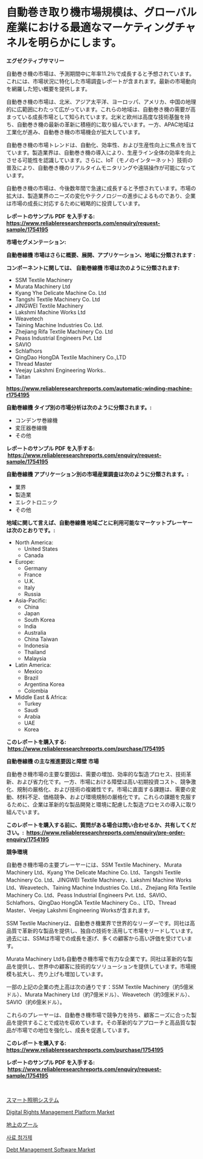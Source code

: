 <p><h1>自動巻き取り機市場規模は、グローバル産業における最適なマーケティングチャネルを明らかにします。</h1></p><p><strong>エグゼクティブサマリー</strong></p>
<p><p>自動巻き機の市場は、予測期間中に年率11.2％で成長すると予想されています。これには、市場状況に特化した市場調査レポートが含まれます。最新の市場動向を網羅した短い概要を提供します。</p><p>自動巻き機の市場は、北米、アジア太平洋、ヨーロッパ、アメリカ、中国の地理的に広範囲にわたって広がっています。これらの地域は、自動巻き機の需要が高まっている成長市場として知られています。北米と欧州は高度な技術基盤を持ち、自動巻き機の最新の革新に積極的に取り組んでいます。一方、APAC地域は工業化が進み、自動巻き機の市場機会が拡大しています。</p><p>自動巻き機の市場トレンドは、自動化、効率性、および生産性向上に焦点を当てています。製造業界は、自動巻き機の導入により、生産ライン全体の効率を向上させる可能性を認識しています。さらに、IoT（モノのインターネット）技術の普及により、自動巻き機のリアルタイムモニタリングや遠隔操作が可能になっています。</p><p>自動巻き機の市場は、今後数年間で急速に成長すると予想されています。市場の拡大は、製造業界のニーズの変化やテクノロジーの進歩によるものであり、企業は市場の成長に対応するために戦略的に投資しています。</p></p>
<p><strong>レポートのサンプル PDF を入手する: <a href="https://www.reliableresearchreports.com/enquiry/request-sample/1754195">https://www.reliableresearchreports.com/enquiry/request-sample/1754195</a></strong></p>
<p><strong>市場セグメンテーション:</strong></p>
<p><strong> 自動巻線機 市場はさらに概要、展開、アプリケーション、地域に分類されます :</strong></p>
<p><strong>コンポーネントに関しては、 自動巻線機 市場は次のように分類されます: &nbsp;</strong></p>
<p><ul><li>SSM Textile Machinery</li><li>Murata Machinery Ltd</li><li>Kyang Yhe Delicate Machine Co. Ltd</li><li>Tangshi Textile Machinery Co. Ltd</li><li>JINGWEI Textile Machinery</li><li>Lakshmi Machine Works Ltd</li><li>Weavetech</li><li>Taining Machine Industries Co. Ltd.</li><li>Zhejiang Rifa Textile Machinery Co. Ltd</li><li>Peass Industrial Engineers Pvt. Ltd</li><li>SAVIO</li><li>Schlafhors</li><li>QingDao HongDA Textile Machinery Co.,LTD</li><li>Thread Master</li><li>Veejay Lakshmi Engineering Works..</li><li>Taitan</li></ul></p>
<p><strong><a href="https://www.reliableresearchreports.com/automatic-winding-machine-r1754195">https://www.reliableresearchreports.com/automatic-winding-machine-r1754195</a></strong></p>
<p><strong> 自動巻線機 タイプ別の市場分析は次のように分類されます。:</strong></p>
<p><ul><li>コンデンサ巻線機</li><li>変圧器巻線機</li><li>その他</li></ul></p>
<p><strong>レポートのサンプル PDF を入手する: &nbsp;<a href="https://www.reliableresearchreports.com/enquiry/request-sample/1754195">https://www.reliableresearchreports.com/enquiry/request-sample/1754195</a></strong></p>
<p><strong> 自動巻線機 アプリケーション別の市場産業調査は次のように分類されます。:</strong></p>
<p><ul><li>業界</li><li>製造業</li><li>エレクトロニック</li><li>その他</li></ul></p>
<p><strong>地域に関して言えば、自動巻線機 地域ごとに利用可能なマーケットプレーヤーは次のとおりです。:</strong></p>
<p><ul>
    <li>
        North America:
        <ul>
            <li>United States</li>
            <li>Canada</li>
        </ul>
    </li>
    <li>
        Europe:
        <ul>
            <li>Germany</li>
            <li>France</li>
            <li>U.K.</li>
            <li>Italy</li>
            <li>Russia</li>
        </ul>
    </li>
    <li>
        Asia-Pacific:
        <ul>
            <li>China</li>
            <li>Japan</li>
            <li>South Korea</li>
            <li>India</li>
            <li>Australia</li>
            <li>China Taiwan</li>
            <li>Indonesia</li>
            <li>Thailand</li>
            <li>Malaysia</li>
        </ul>
    </li>
    <li>
        Latin America:
        <ul>
            <li>Mexico</li>
            <li>Brazil</li>
            <li>Argentina Korea</li>
            <li>Colombia</li>
        </ul>
    </li>
    <li>
        Middle East & Africa:
        <ul>
            <li>Turkey</li>
            <li>Saudi</li>
            <li>Arabia</li>
            <li>UAE</li>
            <li>Korea</li>
        </ul>
    </li>
    </ul></p>
<p><strong>このレポートを購入する: &nbsp;<a href="https://www.reliableresearchreports.com/purchase/1754195">https://www.reliableresearchreports.com/purchase/1754195</a></strong></p>
<p><strong>自動巻線機 の主な推進要因と障壁 市場</strong></p>
<p><p>自動巻き機市場の主要な要因は、需要の増加、効率的な製造プロセス、技術革新、および省力化です。一方、市場における障壁は高い初期投資コスト、競争激化、規制の厳格化、および技術の複雑性です。市場に直面する課題は、需要の変動、材料不足、価格競争、および環境規制の厳格化です。これらの課題を克服するために、企業は革新的な製品開発と環境に配慮した製造プロセスの導入に取り組んでいます。</p></p>
<p><strong>このレポートを購入する前に、質問がある場合は問い合わせるか、共有してください。:&nbsp; <a href="https://www.reliableresearchreports.com/enquiry/pre-order-enquiry/1754195">https://www.reliableresearchreports.com/enquiry/pre-order-enquiry/1754195</a></strong></p>
<p><strong>競争環境</strong></p>
<p><p>自動巻き機市場の主要プレーヤーには、SSM Textile Machinery、Murata Machinery Ltd、Kyang Yhe Delicate Machine Co. Ltd、Tangshi Textile Machinery Co. Ltd、JINGWEI Textile Machinery、Lakshmi Machine Works Ltd、Weavetech、Taining Machine Industries Co. Ltd.、Zhejiang Rifa Textile Machinery Co. Ltd、Peass Industrial Engineers Pvt. Ltd、SAVIO、Schlafhors、QingDao HongDA Textile Machinery Co.、LTD、Thread Master、Veejay Lakshmi Engineering Worksが含まれます。</p><p>SSM Textile Machineryは、自動巻き機業界で世界的なリーダーです。同社は高品質で革新的な製品を提供し、独自の技術を活用して市場をリードしています。過去には、SSMは市場での成長を遂げ、多くの顧客から高い評価を受けています。</p><p>Murata Machinery Ltdも自動巻き機市場で有力な企業です。同社は革新的な製品を提供し、世界中の顧客に技術的なソリューションを提供しています。市場規模も拡大し、売り上げも増加しています。</p><p>一部の上記の企業の売上高は次の通りです：SSM Textile Machinery（約5億米ドル）、Murata Machinery Ltd（約7億米ドル）、Weavetech（約3億米ドル）、SAVIO（約6億米ドル）。</p><p>これらのプレーヤーは、自動巻き機市場で競争力を持ち、顧客ニーズに合った製品を提供することで成功を収めています。その革新的なアプローチと高品質な製品が市場での地位を強化し、成長を促進しています。</p></p>
<p><strong>このレポートを購入する: &nbsp; <a href="https://www.reliableresearchreports.com/purchase/1754195">https://www.reliableresearchreports.com/purchase/1754195</a></strong></p>
<p><strong>レポートのサンプル PDF を入手する: &nbsp;<a href="https://www.reliableresearchreports.com/enquiry/request-sample/1754195">https://www.reliableresearchreports.com/enquiry/request-sample/1754195</a></strong><strong></strong></p>
<p>&nbsp;</p>
<p><p><a href="https://medium.com/@rocklobster885/%E3%82%B9%E3%83%9E%E3%83%BC%E3%83%88%E7%85%A7%E6%98%8E%E3%82%B7%E3%82%B9%E3%83%86%E3%83%A0%E5%B8%82%E5%A0%B4-2031%E5%B9%B4%E3%81%BE%E3%81%A7%E3%81%AE%E6%88%90%E5%8A%9F%E3%81%99%E3%82%8B%E3%83%93%E3%82%B8%E3%83%8D%E3%82%B9%E6%88%A6%E7%95%A5%E3%81%AE%E9%8D%B5%E3%82%92%E4%BA%88%E6%B8%AC-bda1caf8178f">スマート照明システム</a></p><p><a href="https://github.com/ruddyyedelwadw/Market-Research-Report-List-2/blob/main/digital-rights-management-platform-market.md">Digital Rights Management Platform Market</a></p><p><a href="https://medium.com/@kaitlensen45645/%E3%82%A2%E3%83%90%E3%82%A6%E3%83%88%E3%82%B0%E3%83%A9%E3%82%A6%E3%83%B3%E3%83%89%E3%82%B9%E3%82%A4%E3%83%9F%E3%83%B3%E3%82%B0%E3%83%97%E3%83%BC%E3%83%AB%E5%B8%82%E5%A0%B4%E8%A6%8F%E6%A8%A1%E3%81%A8%E5%B8%82%E5%A0%B4%E5%8B%95%E5%90%91-%E5%AE%8C%E5%85%A8%E3%81%AA%E7%94%A3%E6%A5%AD%E6%A6%82%E8%A6%81-2024%E5%B9%B4%E3%81%8B%E3%82%892031%E5%B9%B4%E3%81%BE%E3%81%A7-7862dcb10b13">地上のプール</a></p><p><a href="https://medium.com/@cezarymarciniak2022/2024%EB%85%84%EB%B6%80%ED%84%B0-2031%EB%85%84%EA%B9%8C%EC%A7%80%EC%9D%98-%EA%B8%B0%EA%B0%84%EC%9D%84-%EC%9C%84%ED%95%9C-%EC%82%AC%EB%A3%8C-%EC%B2%A8%EA%B0%80%EC%A0%9C-%EC%8B%9C%EC%9E%A5-%EB%B6%84%EC%84%9D-%EB%B0%8F-%EA%B7%9C%EB%AA%A8-%EC%98%88%EC%B8%A1-66b096853c07">사료 첨가제</a></p><p><a href="https://github.com/jaidynmorantestelletmjzya/Market-Research-Report-List-2/blob/main/debt-management-software-market.md">Debt Management Software Market</a></p></p>